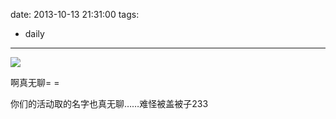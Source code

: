 date: 2013-10-13 21:31:00
tags:
- daily
---

![](/assets/0036-01.jpg)

啊真无聊= =

你们的活动取的名字也真无聊……难怪被盖被子233